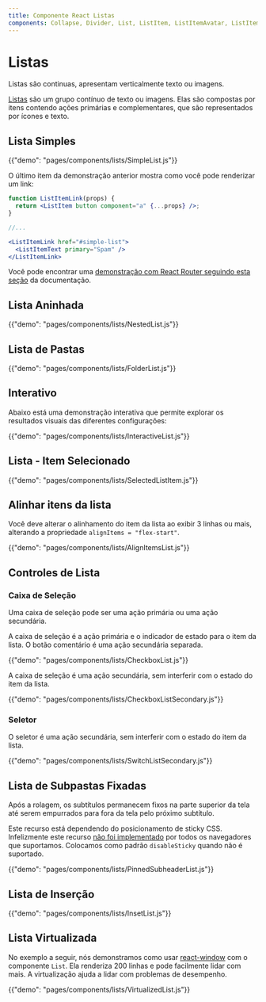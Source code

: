 ```yaml
---
title: Componente React Listas
components: Collapse, Divider, List, ListItem, ListItemAvatar, ListItemIcon, ListItemSecondaryAction, ListItemText, ListSubheader
---
```


# Listas

<p class="description">Listas são continuas, apresentam verticalmente texto ou imagens.</p>

[Listas](https://material.io/design/components/lists.html) são um grupo contínuo de texto ou imagens. Elas são compostas por itens contendo ações primárias e complementares, que são representados por ícones e texto.

## Lista Simples

{{"demo": "pages/components/lists/SimpleList.js"}}

O último item da demonstração anterior mostra como você pode renderizar um link:

```jsx
function ListItemLink(props) {
  return <ListItem button component="a" {...props} />;
}

//...

<ListItemLink href="#simple-list">
  <ListItemText primary="Spam" />
</ListItemLink>
```

Você pode encontrar uma [demonstração com React Router seguindo esta seção](/guides/composition/#react-router) da documentação.

## Lista Aninhada

{{"demo": "pages/components/lists/NestedList.js"}}

## Lista de Pastas

{{"demo": "pages/components/lists/FolderList.js"}}

## Interativo

Abaixo está uma demonstração interativa que permite explorar os resultados visuais das diferentes configurações:

{{"demo": "pages/components/lists/InteractiveList.js"}}

## Lista - Item Selecionado

{{"demo": "pages/components/lists/SelectedListItem.js"}}

## Alinhar itens da lista

Você deve alterar o alinhamento do item da lista ao exibir 3 linhas ou mais, alterando a propriedade `alignItems = "flex-start"`.

{{"demo": "pages/components/lists/AlignItemsList.js"}}

## Controles de Lista

### Caixa de Seleção

Uma caixa de seleção pode ser uma ação primária ou uma ação secundária.

A caixa de seleção é a ação primária e o indicador de estado para o item da lista. O botão comentário é uma ação secundária separada.

{{"demo": "pages/components/lists/CheckboxList.js"}}

A caixa de seleção é uma ação secundária, sem interferir com o estado do item da lista.

{{"demo": "pages/components/lists/CheckboxListSecondary.js"}}

### Seletor

O seletor é uma ação secundária, sem interferir com o estado do item da lista.

{{"demo": "pages/components/lists/SwitchListSecondary.js"}}

## Lista de Subpastas Fixadas

Após a rolagem, os subtítulos permanecem fixos na parte superior da tela até serem empurrados para fora da tela pelo próximo subtítulo.

Este recurso está dependendo do posicionamento de sticky CSS. Infelizmente este recurso [não foi implementado](https://caniuse.com/#search=sticky) por todos os navegadores que suportamos. Colocamos como padrão `disableSticky` quando não é suportado.

{{"demo": "pages/components/lists/PinnedSubheaderList.js"}}

## Lista de Inserção

{{"demo": "pages/components/lists/InsetList.js"}}

## Lista Virtualizada

No exemplo a seguir, nós demonstramos como usar [react-window](https://github.com/bvaughn/react-window) com o componente `List`. Ela renderiza 200 linhas e pode facilmente lidar com mais. A virtualização ajuda a lidar com problemas de desempenho.

{{"demo": "pages/components/lists/VirtualizedList.js"}}
